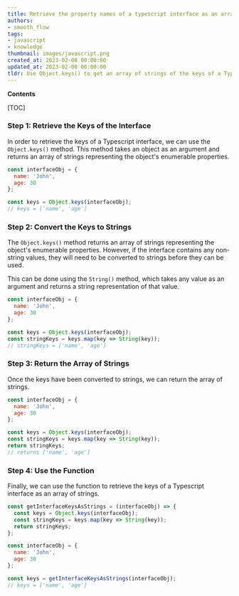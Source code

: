 ```yaml
---
title: Retrieve the property names of a typescript interface as an array of strings
authors:
- smooth_flow
tags:
- javascript
- knowledge
thumbnail: images/javascript.png
created_at: 2023-02-08 00:00:00
updated_at: 2023-02-08 00:00:00
tldr: Use Object.keys() to get an array of strings of the keys of a Typescript interface in Javascript.
---
```


**Contents**

[TOC]

### Step 1: Retrieve the Keys of the Interface

In order to retrieve the keys of a Typescript interface, we can use the `Object.keys()` method. This method takes an object as an argument and returns an array of strings representing the object's enumerable properties. 

```javascript
const interfaceObj = {
  name: 'John',
  age: 30
};

const keys = Object.keys(interfaceObj);
// keys = ['name', 'age']
```

### Step 2: Convert the Keys to Strings

The `Object.keys()` method returns an array of strings representing the object's enumerable properties. However, if the interface contains any non-string values, they will need to be converted to strings before they can be used.

This can be done using the `String()` method, which takes any value as an argument and returns a string representation of that value.

```javascript
const interfaceObj = {
  name: 'John',
  age: 30
};

const keys = Object.keys(interfaceObj);
const stringKeys = keys.map(key => String(key));
// stringKeys = ['name', 'age']
```

### Step 3: Return the Array of Strings

Once the keys have been converted to strings, we can return the array of strings.

```javascript
const interfaceObj = {
  name: 'John',
  age: 30
};

const keys = Object.keys(interfaceObj);
const stringKeys = keys.map(key => String(key));
return stringKeys;
// returns ['name', 'age']
```

### Step 4: Use the Function

Finally, we can use the function to retrieve the keys of a Typescript interface as an array of strings.

```javascript
const getInterfaceKeysAsStrings = (interfaceObj) => {
  const keys = Object.keys(interfaceObj);
  const stringKeys = keys.map(key => String(key));
  return stringKeys;
};

const interfaceObj = {
  name: 'John',
  age: 30
};

const keys = getInterfaceKeysAsStrings(interfaceObj);
// keys = ['name', 'age']
```
